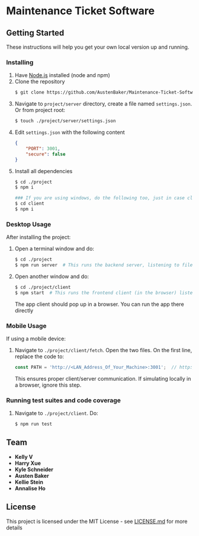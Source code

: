 # Maintenance Ticket Software

## Getting Started
These instructions will help you get your own local version up and running.

### Installing
1. Have [Node.js](https://nodejs.org) installed (node and npm)
2. Clone the repository
    ```bash
    $ git clone https://github.com/AustenBaker/Maintenance-Ticket-Software.git
    ```
3. Navigate to `project/server` directory, create a file named `settings.json`. Or from project root: 
    ```bash
    $ touch ./project/server/settings.json
    ```
4. Edit `settings.json` with the following content
    ```json
    {
        "PORT": 3001,
        "secure": false
    }
    ```
5. Install all dependencies
    ```bash
    $ cd ./project
    $ npm i

    ### If you are using windows, do the following too, just in case client dependencies are not being installed for some windows machines ###
    $ cd client
    $ npm i
    ```
    
### Desktop Usage
After installing the project: 
1. Open a terminal window and do:
    ```bash
    $ cd ./project
    $ npm run server  # This runs the backend server, listening to file changes
    ```
2. Open another window and do:
    ```bash
    $ cd ./project/client
    $ npm start  # This runs the frontend client (in the browser) listening to changes. Can run the app on mobile devices or run directly in the browser
    ```
    The app client should pop up in a browser. You can run the app there directly
    
### Mobile Usage
If using a mobile device: 
1.  Navigate to `./project/client/fetch`. Open the two files. On the first line, replace the code to:
    ```js
    const PATH = 'http://<LAN_Address_Of_Your_Machine>:3001';  // http://192.168.1.100:3000, for example
    ```
    This ensures proper client/server communication. If simulating locally in a browser, ignore this step.

### Running test suites and code coverage
1. Navigate to `./project/client`. Do:
    ```bash
    $ npm run test
    ```

## Team

* **Kelly V**
* **Harry Xue**
* **Kyle Schneider**
* **Austen Baker**
* **Kellie Stein**
* **Annalise Ho**

## License
This project is licensed under the MIT License - see [LICENSE.md](https://github.com/AustenBaker/Maintenance-Ticket-Software/blob/reversion-recovery/LICENSE.md) for more details
